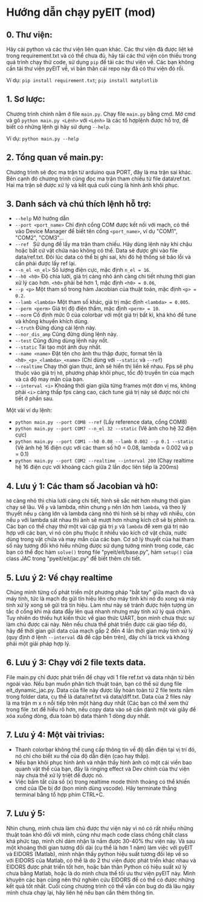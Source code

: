 # Hướng dẫn chạy pyEIT (mod)

## 0. Thư viện: 
Hãy cài python và các thư viện liên quan khác. Các thư viện đã được liệt kê trong requirement.txt và có thể chưa đủ, hãy tải các thứ viện còn thiếu trong quá trình chạy thử code, sử dụng `pip` để tải các thư viện về. Các bạn không cần tải thư viện pyEIT về, vì bản thân cái repo này đã có thư viện đó rồi.

Ví dụ: `pip install requirement.txt`; `pip install matplotlib`

## 1. Sơ lược:
Chương trình chính nằm ở file `main.py`. Chạy file `main.py` bằng cmd. Mở cmd và gõ `python main.py <Lệnh>` với `<Lệnh>` là các tổ hợplệnh được hỗ trợ, để biết có những lệnh gì hãy sử dụng `--help`. 

Ví dụ: `python main.py --help`

## 2. Tổng quan về main.py:
Chương trình sẽ đọc ma trận từ arduino qua PORT, đây là ma trận sai khác. Bên cạnh đó chương trình cũng đọc ma trận tham chiếu từ file data\ref.txt. Hai ma trận sẽ được xử lý và kết quả cuối cùng là hình ảnh khôi phục.

## 3. Danh sách và chú thích lệnh hỗ trợ:
-  `--help`            Mở hướng dẫn
-  `--port <port_name>`        Chỉ định cổng COM được kết nối với mạch, có thể vào Device Manager để biết tên cổng `<port_name>`, ví dụ "COM1", "COM2", "COM3"...
-  `--ref `             Sử dụng để lấy ma trận tham chiếu. Hãy dùng lệnh này khi chậu hoặc bất cứ vật chứa nào không có thể. Data sẽ được ghi vào file data/ref.txt. Đôi lúc data có thể bị ghi sai, khi đó hệ thống sẽ bão lỗi và cần phải được lấy ref lại.
- `--n_el <n_el>`          Số lượng điện cực, mặc định `n_el = 16`.
-  `--h0 <h0>`               Độ chia lưới, giá trị càng nhỏ ảnh càng chi tiết nhưng thời gian xử lý cao hơn. `<h0>` phải bé hơn 1, mặc định `<h0> = 0.06`,
-  `--p <p>`            Một tham số trong hàm Jacobian của thuật toán, mặc định `<p> = 0.2`. 
-  `--lamb <lambda>`    Một tham số khác, giá trị mặc định `<lambda> = 0.005`.
-  `--perm <perm>`             Giá trị độ điện thẩm, mặc định `<perm> = 10`.
-  `--norm`             Cố định mức 0 của colorbar với một giá trị bất kì, khá khó để tune và không khuyến khích dùng.
-  `--truth`            Đừng dùng cái lệnh này.
-  `--nor_dis_amp`      Cũng đừng dùng lệnh này. 
-  `--test`             Cũng đừng dùng lệnh này nốt.
-  `--static`           Tái tạo một ảnh duy nhất.
-  `--name <name>`             Đặt tên cho ảnh thu thập được, format tên là `<h0>_<p>_<lambda>_<name>` (Chỉ dùng với `--static` và `--ref`)
-  `--realtime`         Chạy thời gian thực, ảnh sẽ hiển thị liền kề nhau. Fps sẽ phụ thuộc vào giá trị `h0`, phương pháp khôi phục, tốc độ truyền tin của mạch và cả độ may mắn của bạn.
-  `--interval <i>`         Khoảng thời gian giữa từng frames một đơn vị ms, không phải `<i>` càng thấp fps càng cao, cách tune giá trị này sẽ được nói chi tiết ở phần sau.

Một vài ví dụ lệnh:
-  `python main.py --port COM8 --ref`      (Lấy reference data, cổng COM8)
-  `python main.py --port COM7 --n_el 32 --static`     (Vẽ ảnh cho hệ 32 điện cực)
-  `python main.py --port COM1 --h0 0.08 --lamb 0.002 --p 0.1 --static`    (Vẽ ảnh hệ 16 điện cực với các tham số h0 = 0.08, lambda = 0.002 và p = 0.1)
-  `python main.py --port COM2 --realtime --interval 200`      (Chạy realtime hệ 16 điện cực với khoảng cách giữa 2 lần đọc liên tiếp là 200ms)

## 4. Lưu ý 1: Các tham số Jacobian và h0:

`h0` càng nhỏ thì chia lưới càng chi tiết, hình sẽ sắc nét hơn nhưng thời gian chạy sẽ lâu. Về `p` và lambda, nhìn chung `p` nên lớn hơn `lambda`, và theo lý thuyết nếu `p` càng lớn và lambda càng nhỏ thì hình sẽ bị nhạy với nhiễu, còn nếu `p` với lambda sát nhau thì ảnh sẽ mượt hơn nhưng kích cỡ sẽ bị phình ra. Các bạn có thể chạy thử một vài cặp giá trị `p` và `lambda` để xem giá trị nào hợp với các bạn, vì nó còn phụ thuộc ít nhiều vào kích cỡ vật chứa, nước dùng trong vật chứa và may mắn của các bạn. Cơ sở lý thuyết của hai tham số này tương đối khó hiểu những được sử dụng tường minh trong code, các bạn có thể đọc hàm `solve()` trong file "pyeit/eit/base.py", hàm `setup()` của class JAC trong "pyeit/eit/jac.py" để biết thêm chi tiết.

## 5. Lưu ý 2: Về chạy realtime
Chúng mình từng cố phát triển một phương pháp "bắt tay" giữa mạch đo và máy tính, tức là mạch đo gửi tín hiệu lên cho máy tính khi nó đo xong và máy tính xử lý xong sẽ gửi trả tín hiệu. Làm như này sẽ tránh được hiện tượng ùn tắc ở cổng khi mà data đẩy lên quá nhanh nhưng máy tính xử lý quá chậm. Tuy nhiên do thiếu hụt kiến thức về giao thức UART, bọn mình chưa thực sự làm chủ được cái này. Nên nếu chưa thể phát triển được cái giao tiếp đó, hãy để thời gian gửi data của mạch gấp 2 đến 4 lần thời gian máy tính xử lý (quy định ở lệnh `--interval` đã đề cập bên trên), đây chỉ là trick và không phải một giải pháp hợp lý.

## 6. Lưu ý 3: Chạy với 2 file texts data.
File main.py chỉ được phát triển để chạy với 1 file ref.txt và data nhận từ bên ngoài vào. Nếu bạn muốn phân tích thuật toán, bạn có thể sử dụng file eit_dynamic_jac.py. Data của file này được lấy hoàn toàn từ 2 file texts nằm trong folder data, cụ thể là data/ref.txt và data/diff.txt. Data của 2 files này là ma trận m x n nỗi tiếp trên một hàng duy nhất (Các bạn có thể xem thử trong file .txt để hiểu rõ hơn, nếu copy data vào sẽ cần dành một vài giây để xóa xuống dòng, đưa toàn bộ data thành 1 dòng duy nhất.

## 7. Lưu ý 4: Một vài trivias:
- Thanh colorbar không thể cung cấp thông tin về độ dẫn điện tại vị trí đó, nó chỉ cho biết xu thế của độ dẫn điện (cao hay thấp).
- Nếu bạn khôi phục hình ảnh và nhận thấy hình ảnh có một cái viền bao quanh vật thể của bạn, đây là ringing effect và Dev chính của thư viện này chưa thể xử lý triệt để được nó.
- Việc bấm tắt cửa số (x) trong realtime mode thỉnh thoảng có thể khiến cmd của IDe bị đơ (bọn mình dùng vscode). Hãy terminate thẳng terminal bằng tổ hợp phím CTRL+C.

## 7. Lưu ý 5: 
Nhìn chung, mình chưa làm chủ được thư viện này vì nó có rất nhiều những thuật toán khó đối với mình, cũng như mạch code class chồng chất class khá phức tạp, mình chỉ dám nhận là nắm được 30-40% thư viện này. Và sau một khoảng thời gian tương đối dài (cụ thể là hơn 1 năm) làm việc với pyEIT và EIDORS (Matlab), mình nhận thấy python hiệu suất tương đối lép vế so với EIDORS của Matlab, có thể là do 2 thư viện được phát triển khác nhau và EIDORS được phát triển tốt hơn, hoặc bản thân Python có hiệu suất xử lý chưa bằng Matlab, hoặc là do mình chưa thể tối ưu thư viện pyEIT này. Mình khuyên các bạn cũng nên thử nghiên cứu EIDORS để có thể có được những kết quả tốt nhất. Cuối cùng chương trình có thể vẫn còn bug do đã lâu ngày mình chưa chạy lại, hãy liên hệ nếu bạn cần thêm thông tin.